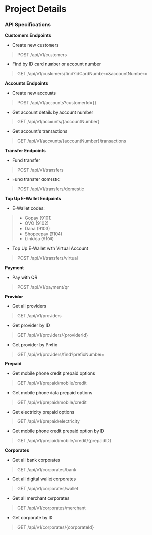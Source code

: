 # Project Details
### API Specifications

**Customers Endpoints**
- Create new customers
> POST /api/v1/customers
- Find by ID card number or account number
> GET /api/v1/customers/find?idCardNumber=&accountNumber=

**Accounts Endpoints**
- Create new accounts
> POST /api/v1/accounts?customerId={}
- Get account details by account number
> GET /api/v1/accounts/{accountNumber}
- Get account's transactions
> GET /api/v1/accounts/{accountNumber}/transactions

**Transfer Endpoints**
- Fund transfer
> POST /api/v1/transfers
- Fund transfer domestic
> POST /api/v1/transfers/domestic

**Top Up E-Wallet Endpoints**
- E-Wallet codes:
> - Gopay (9101)
> - OVO (9102)
> - Dana (9103)
> - Shopeepay (9104)
> - LinkAja (9105)
- Top Up E-Wallet with Virtual Account
> POST /api/v1/transfers/virtual

**Payment**
- Pay with QR
> POST /api/v1/payment/qr

**Provider**
- Get all providers
> GET /api/v1/providers
- Get provider by ID
> GET /api/v1/providers/{providerId}
- Get provider by Prefix
> GET /api/v1/providers/find?prefixNumber=

**Prepaid**
- Get mobile phone credit prepaid options
> GET /api/v1/prepaid/mobile/credit
- Get mobile phone data prepaid options
> GET /api/v1/prepaid/mobile/credit
- Get electricity prepaid options
> GET /api/v1/prepaid/electricity  
- Get mobile phone credit prepaid option by ID
> GET /api/v1/prepaid/mobile/credit/{prepaidID}

**Corporates**
- Get all bank corporates
> GET /api/v1/corporates/bank
- Get all digital wallet corporates
> GET /api/v1/corporates/wallet
- Get all merchant corporates
> GET /api/v1/corporates/merchant
- Get corporate by ID
> GET /api/v1/corporates/{corporateId}
